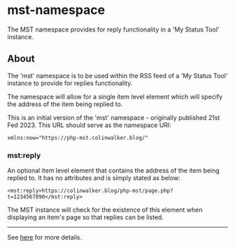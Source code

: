 # mst-namespace
The MST namespace provides for reply functionality in a 'My Status Tool' instance.

## About
						
The 'mst' namespace is to be used within the RSS feed of a 'My Status Tool' instance to provide for replies functionality.

The namespace will allow for a single item level element which will specify the address of the item being replied to.

This is an initial version of the 'mst' namespace - originally published 21st Fed 2023. This URL should serve as the namespace URI:

```
xmlns:now="https://php-mst.colinwalker.blog/"
```

### mst:reply

An optional item level element that contains the address of the item being replied to. It has no attributes and is simply stated as below:
						
```
<mst:reply>https://colinwalker.blog/php-mst/page.php?t=1234567890</mst:reply>
```

The MST instance will check for the existence of this element when displaying an item's page so that replies can be listed.

----

See [here](https://php-mst.colinwalker.blog/more/) for more details. 
